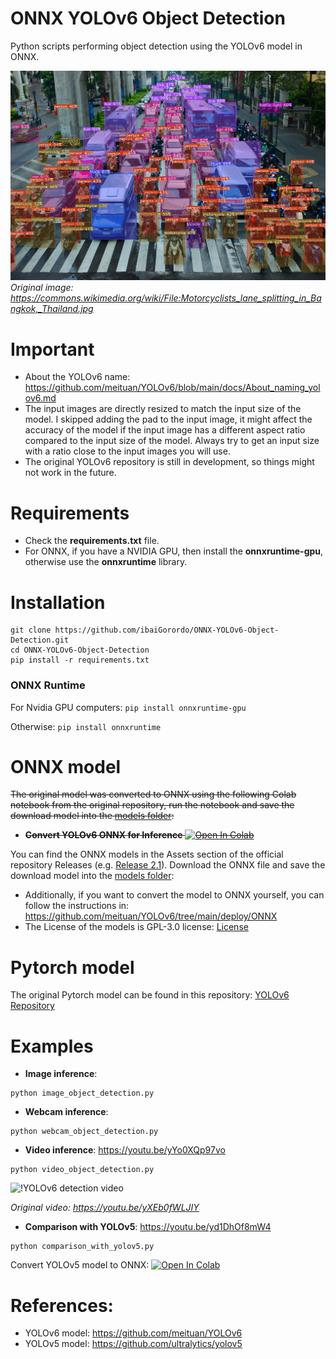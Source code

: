 # ONNX YOLOv6 Object Detection
 Python scripts performing object detection using the YOLOv6 model in ONNX.

![! ONNX YOLOv6 Object Detection](https://github.com/DevNoctis1001/ONNX-YOLOv6/blob/main/doc/img/detected_objects.jpg)
*Original image: https://commons.wikimedia.org/wiki/File:Motorcyclists_lane_splitting_in_Bangkok,_Thailand.jpg*

# Important
- About the YOLOv6 name: https://github.com/meituan/YOLOv6/blob/main/docs/About_naming_yolov6.md
- The input images are directly resized to match the input size of the model. I skipped adding the pad to the input image, it might affect the accuracy of the model if the input image has a different aspect ratio compared to the input size of the model. Always try to get an input size with a ratio close to the input images you will use.
- The original YOLOv6 repository is still in development, so things might not work in the future.

# Requirements

 * Check the **requirements.txt** file. 
 * For ONNX, if you have a NVIDIA GPU, then install the **onnxruntime-gpu**, otherwise use the **onnxruntime** library.
 
# Installation
```
git clone https://github.com/ibaiGorordo/ONNX-YOLOv6-Object-Detection.git
cd ONNX-YOLOv6-Object-Detection
pip install -r requirements.txt
```
### ONNX Runtime
For Nvidia GPU computers:
`pip install onnxruntime-gpu`

Otherwise:
`pip install onnxruntime`

# ONNX model 
~~The original model was converted to ONNX using the following Colab notebook from the original repository, run the notebook and save the download model into the [models  folder](https://github.com/ibaiGorordo/ONNX-YOLOv6-Object-Detection/tree/main/models):~~
- ~~**Convert YOLOv6 ONNX for Inference** [![Open In Colab](https://colab.research.google.com/assets/colab-badge.svg)](https://colab.research.google.com/drive/1pke1ffMeI2dXkIAbzp6IHWdQ0u8S6I0n?usp=sharing)~~

You can find the ONNX models in the Assets section of the official repository Releases (e.g. [Release 2.1](https://github.com/meituan/YOLOv6/releases/tag/0.2.1)). Download the ONNX file and save the download model into the [models  folder](https://github.com/ibaiGorordo/ONNX-YOLOv6-Object-Detection/tree/main/models):
- Additionally, if you want to convert the model to ONNX yourself, you can follow the instructions in: https://github.com/meituan/YOLOv6/tree/main/deploy/ONNX
- The License of the models is GPL-3.0 license: [License](https://github.com/meituan/YOLOv6/blob/main/LICENSE)

# Pytorch model
The original Pytorch model can be found in this repository: [YOLOv6 Repository](https://github.com/meituan/YOLOv6)
 
# Examples

 * **Image inference**:
 ```
 python image_object_detection.py
 ```
 
 * **Webcam inference**:
 ```
 python webcam_object_detection.py
 ```

 * **Video inference**: https://youtu.be/yYo0XQp97vo
 ```
 python video_object_detection.py
 ```
 ![!YOLOv6 detection video](https://github.com/ibaiGorordo/ONNX-YOLOv6-Object-Detection/blob/main/doc/img/yolov6s_video.gif)
 
  *Original video: https://youtu.be/yXEb0fWLJIY*

 * **Comparison with YOLOv5**: https://youtu.be/yd1DhOf8mW4
 ```
 python comparison_with_yolov5.py
 ```
Convert YOLOv5 model to ONNX: [![Open In Colab](https://colab.research.google.com/assets/colab-badge.svg)](https://colab.research.google.com/drive/1V-F3erKkPun-vNn28BoOc6ENKmfo8kDh?usp=sharing)

# References:
* YOLOv6 model: https://github.com/meituan/YOLOv6
* YOLOv5 model: https://github.com/ultralytics/yolov5
